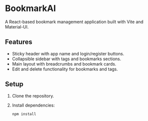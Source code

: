 # BookmarkAI

A React-based bookmark management application built with Vite and Material-UI.

## Features

- Sticky header with app name and login/register buttons.
- Collapsible sidebar with tags and bookmarks sections.
- Main layout with breadcrumbs and bookmark cards.
- Edit and delete functionality for bookmarks and tags.

## Setup

1. Clone the repository.
2. Install dependencies:

   ```bash
   npm install
